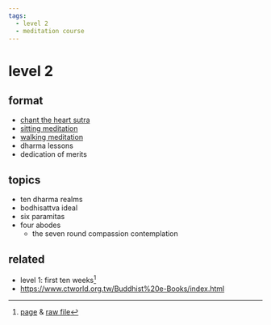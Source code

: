 ```yaml
---
tags:
  - level 2 
  - meditation course
---
```

# level 2

## format

- [chant the heart sutra](heart_sutra.md)
- [sitting meditation](breath.md)
- [walking meditation](walking.md)
- dharma lessons
- dedication of merits

## topics

- ten dharma realms
- bodhisattva ideal
- six paramitas
- four abodes
  - the seven round compassion contemplation

## related

- level 1: first ten weeks[^1]
- <https://www.ctworld.org.tw/Buddhist%20e-Books/index.html>

[^1]: [page](https://shanenull.com/buddhism/2023/level_1/) & [raw file](https://github.com/shane0/buddhism/blob/5604cb151dab7c9fbcd08020f3c4fa258ee9730c/docs/level_1.md)
